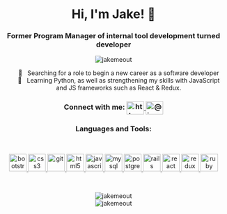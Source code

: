 <h1 align="center" >Hi, I'm Jake! 🖖</h1>
<h3 align="center"> Former Program Manager of internal tool development turned developer</h3>
<p align="center"> <img  src="https://komarev.com/ghpvc/?username=jakemeout&color=lightgrey" alt="jakemeout" /> </p>
<p> 
  <ul align="center"> 
    🔭 &nbsp Searching for a role to begin a new career as a software developer 
    <br>
    📖 &nbsp Learning Python, as well as strengthening my skills with JavaScript and JS frameworks such as React & Redux.
  </ul>
<p>

 


<h3 align="center">Connect with me: 
  <a href="https://www.linkedin.com/in/jacobhyde/" target="blank">
     <img align="center" src="https://cdn.jsdelivr.net/npm/simple-icons@3.0.1/icons/linkedin.svg" alt="https://www.linkedin.com/in/jacobhyde/" height="30" width="40" />
  </a>
  <a href="https://medium.com/@jacobosity" target="blank"><img align="center" src="https://cdn.jsdelivr.net/npm/simple-icons@3.0.1/icons/medium.svg" alt="@jacobosity" height="30" width="40" />
  </a>
</h3>

<h3 align="center">Languages and Tools:</h3>
<br>

<p align="center"> 
  <a href="https://www.gnu.org/software/bash/" target="_blank"> 
    <img src="https://devicons.github.io/devicon/devicon.git/icons/bootstrap/bootstrap-plain.svg" alt="bootstrap" width="40" height="40"/>
  </a> 
  <a href="https://www.w3schools.com/css/" target="_blank"> 
    <img src="https://devicons.github.io/devicon/devicon.git/icons/css3/css3-original-wordmark.svg" alt="css3" width="40" height="40"/> 
  </a> 
  <a href="https://git-scm.com/" target="_blank"> 
    <img src="https://www.vectorlogo.zone/logos/git-scm/git-scm-icon.svg" alt="git" width="40" height="40"/> 
  </a> 
  <a href="https://www.w3.org/html/" target="_blank"> 
    <img src="https://devicons.github.io/devicon/devicon.git/icons/html5/html5-original-wordmark.svg" alt="html5" width="40" height="40"/> 
  </a> 
  <a href="https://developer.mozilla.org/en-US/docs/Web/JavaScript" target="_blank"> 
    <img src="https://devicons.github.io/devicon/devicon.git/icons/javascript/javascript-original.svg" alt="javascript" width="40" height="40"/> 
  </a> 
  <a href="https://www.mysql.com/" target="_blank"> 
    <img src="https://devicons.github.io/devicon/devicon.git/icons/mysql/mysql-original-wordmark.svg" alt="mysql" width="40" height="40"/> 
  </a> 
  <a href="https://www.postgresql.org" target="_blank"> 
    <img src="https://devicons.github.io/devicon/devicon.git/icons/postgresql/postgresql-original-wordmark.svg" alt="postgresql" width="40" height="40"/> 
  </a> 
  <a href="https://rubyonrails.org" target="_blank"> 
    <img src="https://devicons.github.io/devicon/devicon.git/icons/rails/rails-original-wordmark.svg" alt="rails" width="40" height="40"/> 
  </a> 
  <a href="https://reactjs.org/" target="_blank"> 
    <img src="https://devicons.github.io/devicon/devicon.git/icons/react/react-original-wordmark.svg" alt="react" width="40" height="40"/> 
  </a> 
  <a href="https://redux.js.org" target="_blank"> 
    <img src="https://devicons.github.io/devicon/devicon.git/icons/redux/redux-original.svg" alt="redux" width="40" height="40"/> 
  </a> 
  <a href="https://www.ruby-lang.org/en/" target="_blank"> 
    <img src="https://devicons.github.io/devicon/devicon.git/icons/ruby/ruby-original-wordmark.svg" alt="ruby" width="40" height="40"/> 
  </a> 
</p>
<br>
<p align="center">
    <img  src="https://github-readme-stats.vercel.app/api/top-langs/?username=jakemeout&layout=compact" alt="jakemeout" />
  <br>
    <img  src="https://github-readme-stats.vercel.app/api?username=jakemeout&show_icons=true" alt="jakemeout" />
</p>

